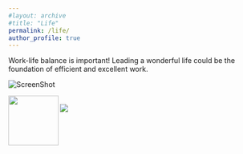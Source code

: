 ```yaml
---
#layout: archive
#title: "Life"
permalink: /life/
author_profile: true
---
```


Work-life balance is important! Leading a wonderful life could be the foundation of efficient and excellent work. 

![ScreenShot](//images/IMG_3147.JPG)

<img align="left" src='/images/IMG_3147.JPG' width=100 >
<br/><img src='/images/IMG_3147.JPG'>
